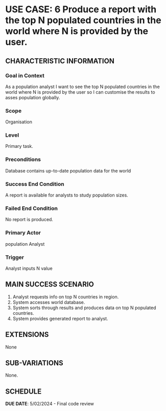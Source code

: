 # USE CASE: 6 Produce a report with the top N populated countries in the world where N is provided by the user.

## CHARACTERISTIC INFORMATION

### Goal in Context

As a population analyst I want to see the top N populated countries in the world where N is provided by the user so I can customise the results to asses population globally.

### Scope

Organisation

### Level

Primary task.

### Preconditions

Database contains up-to-date population data for the world

### Success End Condition

A report is available for analysts to study population sizes.

### Failed End Condition

No report is produced.

### Primary Actor

population Analyst

### Trigger

Analyst inputs N value

## MAIN SUCCESS SCENARIO

1. Analyst requests info on top N countries in region.
2. System accesses world database.
3. System sorts through results and produces data on top N populated countries.
4. System provides generated report to analyst.

## EXTENSIONS

None

## SUB-VARIATIONS

None.

## SCHEDULE

**DUE DATE**: 5/02/2024 - Final code review
